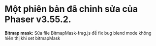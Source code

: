 # Một phiên bản đã chỉnh sửa của Phaser v3.55.2.
**Bitmap mask:** Sửa file BitmapMask-frag.js để fix bug blend mode không hiển thị khi set bitmapMask
